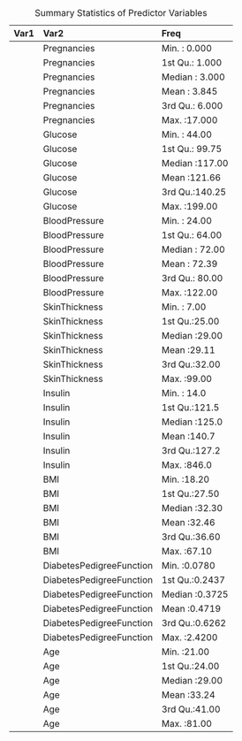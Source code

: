 <html>
<head>
<meta charset="utf-8"/>
<title>table output</title>
<script src="lib3c4c46e2a3/jquery-3.6.0/jquery-3.6.0.min.js"></script>
<meta name="viewport" content="width=device-width, initial-scale=1" />
<link href="lib3c4c46e2a3/bootstrap-3.3.5/css/simplex.min.css" rel="stylesheet" />
<script src="lib3c4c46e2a3/bootstrap-3.3.5/js/bootstrap.min.js"></script>
<script src="lib3c4c46e2a3/bootstrap-3.3.5/shim/html5shiv.min.js"></script>
<script src="lib3c4c46e2a3/bootstrap-3.3.5/shim/respond.min.js"></script>
<style>h1 {font-size: 34px;}
       h1.title {font-size: 38px;}
       h2 {font-size: 30px;}
       h3 {font-size: 24px;}
       h4 {font-size: 18px;}
       h5 {font-size: 16px;}
       h6 {font-size: 12px;}
       code {color: inherit; background-color: rgba(0, 0, 0, 0.04);}
       pre:not([class]) { background-color: white }</style>
<link href="lib3c4c46e2a3/lightable-0.0.1/lightable.css" rel="stylesheet" />
<script src="lib3c4c46e2a3/kePrint-0.0.1/kePrint.js"></script>

</head>
<body>
<table class="table" style="width: auto !important; margin-left: auto; margin-right: auto;">
<caption>Summary Statistics of Predictor Variables</caption>
 <thead>
  <tr>
   <th style="text-align:left;"> Var1 </th>
   <th style="text-align:left;"> Var2 </th>
   <th style="text-align:left;"> Freq </th>
  </tr>
 </thead>
<tbody>
  <tr>
   <td style="text-align:left;">  </td>
   <td style="text-align:left;"> Pregnancies </td>
   <td style="text-align:left;"> Min.   : 0.000 </td>
  </tr>
  <tr>
   <td style="text-align:left;">  </td>
   <td style="text-align:left;"> Pregnancies </td>
   <td style="text-align:left;"> 1st Qu.: 1.000 </td>
  </tr>
  <tr>
   <td style="text-align:left;">  </td>
   <td style="text-align:left;"> Pregnancies </td>
   <td style="text-align:left;"> Median : 3.000 </td>
  </tr>
  <tr>
   <td style="text-align:left;">  </td>
   <td style="text-align:left;"> Pregnancies </td>
   <td style="text-align:left;"> Mean   : 3.845 </td>
  </tr>
  <tr>
   <td style="text-align:left;">  </td>
   <td style="text-align:left;"> Pregnancies </td>
   <td style="text-align:left;"> 3rd Qu.: 6.000 </td>
  </tr>
  <tr>
   <td style="text-align:left;">  </td>
   <td style="text-align:left;"> Pregnancies </td>
   <td style="text-align:left;"> Max.   :17.000 </td>
  </tr>
  <tr>
   <td style="text-align:left;">  </td>
   <td style="text-align:left;"> Glucose </td>
   <td style="text-align:left;"> Min.   : 44.00 </td>
  </tr>
  <tr>
   <td style="text-align:left;">  </td>
   <td style="text-align:left;"> Glucose </td>
   <td style="text-align:left;"> 1st Qu.: 99.75 </td>
  </tr>
  <tr>
   <td style="text-align:left;">  </td>
   <td style="text-align:left;"> Glucose </td>
   <td style="text-align:left;"> Median :117.00 </td>
  </tr>
  <tr>
   <td style="text-align:left;">  </td>
   <td style="text-align:left;"> Glucose </td>
   <td style="text-align:left;"> Mean   :121.66 </td>
  </tr>
  <tr>
   <td style="text-align:left;">  </td>
   <td style="text-align:left;"> Glucose </td>
   <td style="text-align:left;"> 3rd Qu.:140.25 </td>
  </tr>
  <tr>
   <td style="text-align:left;">  </td>
   <td style="text-align:left;"> Glucose </td>
   <td style="text-align:left;"> Max.   :199.00 </td>
  </tr>
  <tr>
   <td style="text-align:left;">  </td>
   <td style="text-align:left;"> BloodPressure </td>
   <td style="text-align:left;"> Min.   : 24.00 </td>
  </tr>
  <tr>
   <td style="text-align:left;">  </td>
   <td style="text-align:left;"> BloodPressure </td>
   <td style="text-align:left;"> 1st Qu.: 64.00 </td>
  </tr>
  <tr>
   <td style="text-align:left;">  </td>
   <td style="text-align:left;"> BloodPressure </td>
   <td style="text-align:left;"> Median : 72.00 </td>
  </tr>
  <tr>
   <td style="text-align:left;">  </td>
   <td style="text-align:left;"> BloodPressure </td>
   <td style="text-align:left;"> Mean   : 72.39 </td>
  </tr>
  <tr>
   <td style="text-align:left;">  </td>
   <td style="text-align:left;"> BloodPressure </td>
   <td style="text-align:left;"> 3rd Qu.: 80.00 </td>
  </tr>
  <tr>
   <td style="text-align:left;">  </td>
   <td style="text-align:left;"> BloodPressure </td>
   <td style="text-align:left;"> Max.   :122.00 </td>
  </tr>
  <tr>
   <td style="text-align:left;">  </td>
   <td style="text-align:left;"> SkinThickness </td>
   <td style="text-align:left;"> Min.   : 7.00 </td>
  </tr>
  <tr>
   <td style="text-align:left;">  </td>
   <td style="text-align:left;"> SkinThickness </td>
   <td style="text-align:left;"> 1st Qu.:25.00 </td>
  </tr>
  <tr>
   <td style="text-align:left;">  </td>
   <td style="text-align:left;"> SkinThickness </td>
   <td style="text-align:left;"> Median :29.00 </td>
  </tr>
  <tr>
   <td style="text-align:left;">  </td>
   <td style="text-align:left;"> SkinThickness </td>
   <td style="text-align:left;"> Mean   :29.11 </td>
  </tr>
  <tr>
   <td style="text-align:left;">  </td>
   <td style="text-align:left;"> SkinThickness </td>
   <td style="text-align:left;"> 3rd Qu.:32.00 </td>
  </tr>
  <tr>
   <td style="text-align:left;">  </td>
   <td style="text-align:left;"> SkinThickness </td>
   <td style="text-align:left;"> Max.   :99.00 </td>
  </tr>
  <tr>
   <td style="text-align:left;">  </td>
   <td style="text-align:left;"> Insulin </td>
   <td style="text-align:left;"> Min.   : 14.0 </td>
  </tr>
  <tr>
   <td style="text-align:left;">  </td>
   <td style="text-align:left;"> Insulin </td>
   <td style="text-align:left;"> 1st Qu.:121.5 </td>
  </tr>
  <tr>
   <td style="text-align:left;">  </td>
   <td style="text-align:left;"> Insulin </td>
   <td style="text-align:left;"> Median :125.0 </td>
  </tr>
  <tr>
   <td style="text-align:left;">  </td>
   <td style="text-align:left;"> Insulin </td>
   <td style="text-align:left;"> Mean   :140.7 </td>
  </tr>
  <tr>
   <td style="text-align:left;">  </td>
   <td style="text-align:left;"> Insulin </td>
   <td style="text-align:left;"> 3rd Qu.:127.2 </td>
  </tr>
  <tr>
   <td style="text-align:left;">  </td>
   <td style="text-align:left;"> Insulin </td>
   <td style="text-align:left;"> Max.   :846.0 </td>
  </tr>
  <tr>
   <td style="text-align:left;">  </td>
   <td style="text-align:left;"> BMI </td>
   <td style="text-align:left;"> Min.   :18.20 </td>
  </tr>
  <tr>
   <td style="text-align:left;">  </td>
   <td style="text-align:left;"> BMI </td>
   <td style="text-align:left;"> 1st Qu.:27.50 </td>
  </tr>
  <tr>
   <td style="text-align:left;">  </td>
   <td style="text-align:left;"> BMI </td>
   <td style="text-align:left;"> Median :32.30 </td>
  </tr>
  <tr>
   <td style="text-align:left;">  </td>
   <td style="text-align:left;"> BMI </td>
   <td style="text-align:left;"> Mean   :32.46 </td>
  </tr>
  <tr>
   <td style="text-align:left;">  </td>
   <td style="text-align:left;"> BMI </td>
   <td style="text-align:left;"> 3rd Qu.:36.60 </td>
  </tr>
  <tr>
   <td style="text-align:left;">  </td>
   <td style="text-align:left;"> BMI </td>
   <td style="text-align:left;"> Max.   :67.10 </td>
  </tr>
  <tr>
   <td style="text-align:left;">  </td>
   <td style="text-align:left;"> DiabetesPedigreeFunction </td>
   <td style="text-align:left;"> Min.   :0.0780 </td>
  </tr>
  <tr>
   <td style="text-align:left;">  </td>
   <td style="text-align:left;"> DiabetesPedigreeFunction </td>
   <td style="text-align:left;"> 1st Qu.:0.2437 </td>
  </tr>
  <tr>
   <td style="text-align:left;">  </td>
   <td style="text-align:left;"> DiabetesPedigreeFunction </td>
   <td style="text-align:left;"> Median :0.3725 </td>
  </tr>
  <tr>
   <td style="text-align:left;">  </td>
   <td style="text-align:left;"> DiabetesPedigreeFunction </td>
   <td style="text-align:left;"> Mean   :0.4719 </td>
  </tr>
  <tr>
   <td style="text-align:left;">  </td>
   <td style="text-align:left;"> DiabetesPedigreeFunction </td>
   <td style="text-align:left;"> 3rd Qu.:0.6262 </td>
  </tr>
  <tr>
   <td style="text-align:left;">  </td>
   <td style="text-align:left;"> DiabetesPedigreeFunction </td>
   <td style="text-align:left;"> Max.   :2.4200 </td>
  </tr>
  <tr>
   <td style="text-align:left;">  </td>
   <td style="text-align:left;"> Age </td>
   <td style="text-align:left;"> Min.   :21.00 </td>
  </tr>
  <tr>
   <td style="text-align:left;">  </td>
   <td style="text-align:left;"> Age </td>
   <td style="text-align:left;"> 1st Qu.:24.00 </td>
  </tr>
  <tr>
   <td style="text-align:left;">  </td>
   <td style="text-align:left;"> Age </td>
   <td style="text-align:left;"> Median :29.00 </td>
  </tr>
  <tr>
   <td style="text-align:left;">  </td>
   <td style="text-align:left;"> Age </td>
   <td style="text-align:left;"> Mean   :33.24 </td>
  </tr>
  <tr>
   <td style="text-align:left;">  </td>
   <td style="text-align:left;"> Age </td>
   <td style="text-align:left;"> 3rd Qu.:41.00 </td>
  </tr>
  <tr>
   <td style="text-align:left;">  </td>
   <td style="text-align:left;"> Age </td>
   <td style="text-align:left;"> Max.   :81.00 </td>
  </tr>
</tbody>
</table>
</body>
</html>
